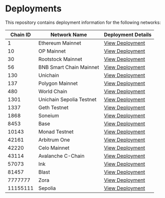 #  Deployments

This repository contains deployment information for the following networks:

| Chain ID | Network Name | Deployment Details |
|----------|--------------|-------------------|
| 1 | Ethereum Mainnet | [View Deployment](./1.md) |
| 10 | OP Mainnet | [View Deployment](./10.md) |
| 30 | Rootstock Mainnet | [View Deployment](./30.md) |
| 56 | BNB Smart Chain Mainnet | [View Deployment](./56.md) |
| 130 | Unichain | [View Deployment](./130.md) |
| 137 | Polygon Mainnet | [View Deployment](./137.md) |
| 480 | World Chain | [View Deployment](./480.md) |
| 1301 | Unichain Sepolia Testnet | [View Deployment](./1301.md) |
| 1337 | Geth Testnet | [View Deployment](./1337.md) |
| 1868 | Soneium | [View Deployment](./1868.md) |
| 8453 | Base | [View Deployment](./8453.md) |
| 10143 | Monad Testnet | [View Deployment](./10143.md) |
| 42161 | Arbitrum One | [View Deployment](./42161.md) |
| 42220 | Celo Mainnet | [View Deployment](./42220.md) |
| 43114 | Avalanche C-Chain | [View Deployment](./43114.md) |
| 57073 | Ink | [View Deployment](./57073.md) |
| 81457 | Blast | [View Deployment](./81457.md) |
| 7777777 | Zora | [View Deployment](./7777777.md) |
| 11155111 | Sepolia | [View Deployment](./11155111.md) |
